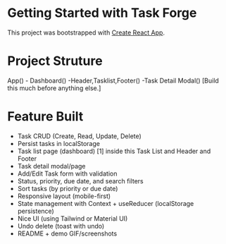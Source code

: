# Getting Started with Task Forge

This project was bootstrapped with [Create React App](https://github.com/facebook/create-react-app).

# Project Struture

App() - Dashboard() -Header,Tasklist,Footer() -Task Detail Modal() [Build this much before anything else.]

# Feature Built

- Task CRUD (Create, Read, Update, Delete)
- Persist tasks in localStorage
- Task list page (dashboard) [1] inside this Task List and Header and Footer
- Task detail modal/page
- Add/Edit Task form with validation
- Status, priority, due date, and search filters
- Sort tasks (by priority or due date)
- Responsive layout (mobile-first)
- State management with Context + useReducer (localStorage persistence)
- Nice UI (using Tailwind or Material UI)
- Undo delete (toast with undo)
- README + demo GIF/screenshots
